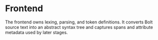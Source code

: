 # Frontend

The frontend owns lexing, parsing, and token definitions. It converts Bolt source text into an abstract syntax tree and captures spans and attribute metadata used by later stages.
